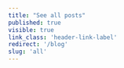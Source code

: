 ```yaml
---
title: "See all posts"
published: true
visible: true
link_class: 'header-link-label'
redirect: '/blog'
slug: 'all'
---
```

